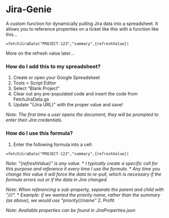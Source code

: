 Jira-Genie
=========

A custom function for dynamically pulling Jira data into a spreadsheet.
It allows you to reference properties on a ticket like this with a function like this...

```
=fetchJiraData("PROJECT-123","summary",{refreshValue})
```

More on the refresh value later...



### How do I add this to my spreadsheet?

1. Create or open your Google Spreadsheet
2. Tools > Script Editor
3. Select "Blank Project"
4. Clear out any pre-populated code and insert the code from FetchJiraData.gs
5. Update "{Jira URL}" with the proper value and save!

*Note: The first time a user opens the document, they will be prompted to enter their Jira credentials.*


### How do I use this formula?

1. Enter the following formula into a cell: 

```
=fetchJiraData("PROJECT-123","summary",{refreshValue})
```
  
 _Note: "{refreshValue}" is any value._
      * _I typically create a specific cell for this purpose and reference it every time I use the formula._ 
      * _Any time you change this value it will force the data to re-pull, which is necessary if the formula errors out or if the data in Jira changed._

 _Note: When referencing a sub-property, separate the parent and child with "///"._
      * _Example: if we wanted the priority name, rather than the summary (as above), we would use "priority///name"_
2. Profit

*Note: Available properties can be found in JiraProperties.json*


